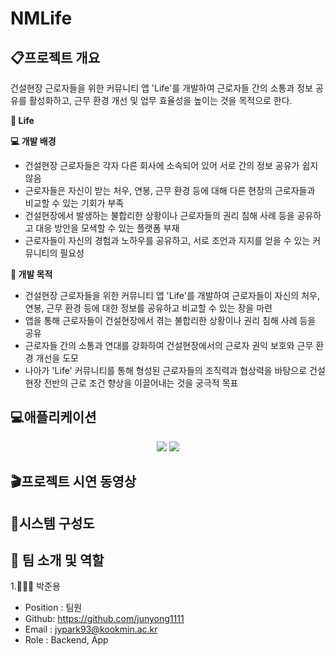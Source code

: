 # NMLife


## 📋프로젝트 개요
 건설현장 근로자들을 위한 커뮤니티 앱 'Life'를 개발하여 근로자들 간의 소통과 정보 공유를 활성화하고, 근무 환경 개선 및 업무 효율성을 높이는 것을 목적으로 한다.

**👀 Life**

**💻 개발 배경**

- 건설현장 근로자들은 각자 다른 회사에 소속되어 있어 서로 간의 정보 공유가 쉽지 않음
- 근로자들은 자신이 받는 처우, 연봉, 근무 환경 등에 대해 다른 현장의 근로자들과 비교할 수 있는 기회가 부족
- 건설현장에서 발생하는 불합리한 상황이나 근로자들의 권리 침해 사례 등을 공유하고 대응 방안을 모색할 수 있는 플랫폼 부재
- 근로자들이 자신의 경험과 노하우를 공유하고, 서로 조언과 지지를 얻을 수 있는 커뮤니티의 필요성


**📌 개발 목적**

- 건설현장 근로자들을 위한 커뮤니티 앱 'Life'를 개발하여 근로자들이 자신의 처우, 연봉, 근무 환경 등에 대한 정보를 공유하고 비교할 수 있는 장을 마련
- 앱을 통해 근로자들이 건설현장에서 겪는 불합리한 상황이나 권리 침해 사례 등을 공유
- 근로자들 간의 소통과 연대를 강화하여 건설현장에서의 근로자 권익 보호와 근무 환경 개선을 도모
- 나아가 'Life' 커뮤니티를 통해 형성된 근로자들의 조직력과 협상력을 바탕으로 건설현장 전반의 근로 조건 향상을 이끌어내는 것을 궁극적 목표

## 💻애플리케이션

 <div align="center">

 <img src="https://github.com/No-MLife/M-Life/assets/79856225/8f09857a-cc2c-4d1c-9fc8-b2d7b5f0106e"/>
 <img src="https://github.com/No-MLife/M-Life/assets/79856225/723d2d6a-ce17-4bbf-aa95-9a9f01915cca"/>
 




</div>




## 🎬프로젝트 시연 동영상

 <div align="center">
 



</div>




## 🔎시스템 구성도

<div align="center">


</div>



## 🦉 팀 소개 및 역할

1.👨🏾‍💻 박준용

- Position : 팀원
- Github: <https://github.com/junyong1111>
- Email : jypark93@kookmin.ac.kr
- Role : Backend, App

